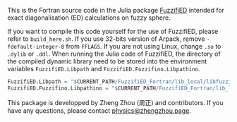 This is the Fortran source code in the Julia package [FuzzifiED](https://github.com/mankai-chow/FuzzifiED.jl) intended for exact diagonalisation (ED) calculations on fuzzy sphere. 

If you want to compile this code yourself for the use of FuzzifiED, please refer to `build_here.sh`. If you use 32-bits version of Arpack, remove  `-fdefault-integer-8` from `FFLAGS`. If you are not using Linux, change `.so` to `.dylib` or `.ddl`. When running the Julia code of FuzzifiED, the directory of the compiled dynamic library need to be stored into the environment variables `FuzzifiED.Libpath` and `FuzzifiED.Fuzzifino.Libpathino`. 
```julia
FuzzifiED.Libpath = "$CURRENT_PATH/FuzzifiED_Fortran/lib_local/libfuzzified.so"
FuzzifiED.Fuzzifino.Libpathino = "$CURRENT_PATH/FuzzifiED_Fortran/lib_local/libfuzzifino.so"
```

This package is developped by Zheng Zhou (周正) and contributors. If you have any questions, please contact [physics@zhengzhou.page](mailto:physics@zhengzhou.page).
